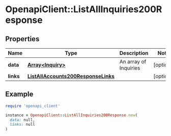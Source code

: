 # OpenapiClient::ListAllInquiries200Response

## Properties

| Name | Type | Description | Notes |
| ---- | ---- | ----------- | ----- |
| **data** | [**Array&lt;Inquiry&gt;**](Inquiry.md) | An array of Inquiries | [optional] |
| **links** | [**ListAllAccounts200ResponseLinks**](ListAllAccounts200ResponseLinks.md) |  | [optional] |

## Example

```ruby
require 'openapi_client'

instance = OpenapiClient::ListAllInquiries200Response.new(
  data: null,
  links: null
)
```

